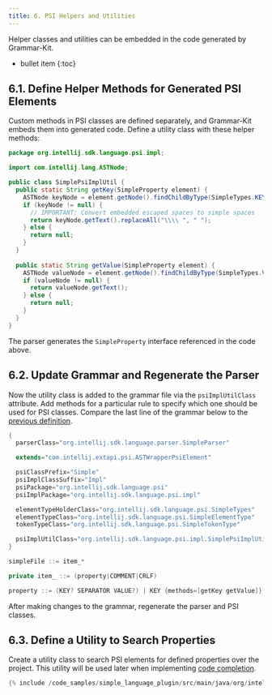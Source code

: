 ```yaml
---
title: 6. PSI Helpers and Utilities
---
```

<!-- Copyright 2000-2020 JetBrains s.r.o. and other contributors. Use of this source code is governed by the Apache 2.0 license that can be found in the LICENSE file. -->

Helper classes and utilities can be embedded in the code generated by Grammar-Kit.

* bullet item
{:toc} 

## 6.1. Define Helper Methods for Generated PSI Elements
Custom methods in PSI classes are defined separately, and Grammar-Kit embeds them into generated code.
Define a utility class with these helper methods:
```java
package org.intellij.sdk.language.psi.impl;

import com.intellij.lang.ASTNode;

public class SimplePsiImplUtil {
  public static String getKey(SimpleProperty element) {
    ASTNode keyNode = element.getNode().findChildByType(SimpleTypes.KEY);
    if (keyNode != null) {
      // IMPORTANT: Convert embedded escaped spaces to simple spaces
      return keyNode.getText().replaceAll("\\\\ ", " ");
    } else {
      return null;
    }
  }
  
  public static String getValue(SimpleProperty element) {
    ASTNode valueNode = element.getNode().findChildByType(SimpleTypes.VALUE);
    if (valueNode != null) {
      return valueNode.getText();
    } else {
      return null;
    }
  }
}
```

The parser generates the `SimpleProperty` interface referenced in the code above. 

## 6.2. Update Grammar and Regenerate the Parser
Now the utility class is added to the grammar file via the `psiImplUtilClass` attribute.
Add methods for a particular rule to specify which one should be used for PSI classes.
Compare the last line of the grammar below to the [previous definition](/tutorials/custom_language_support/grammar_and_parser.md#define-the-grammar).

```java
{
  parserClass="org.intellij.sdk.language.parser.SimpleParser"

  extends="com.intellij.extapi.psi.ASTWrapperPsiElement"

  psiClassPrefix="Simple"
  psiImplClassSuffix="Impl"
  psiPackage="org.intellij.sdk.language.psi"
  psiImplPackage="org.intellij.sdk.language.psi.impl"

  elementTypeHolderClass="org.intellij.sdk.language.psi.SimpleTypes"
  elementTypeClass="org.intellij.sdk.language.psi.SimpleElementType"
  tokenTypeClass="org.intellij.sdk.language.psi.SimpleTokenType"

  psiImplUtilClass="org.intellij.sdk.language.psi.impl.SimplePsiImplUtil"
}

simpleFile ::= item_*

private item_ ::= (property|COMMENT|CRLF)

property ::= (KEY? SEPARATOR VALUE?) | KEY {methods=[getKey getValue]}
```

After making changes to the grammar, regenerate the parser and PSI classes.

## 6.3. Define a Utility to Search Properties
Create a utility class to search PSI elements for defined properties over the project.
This utility will be used later when implementing [code completion](https://www.jetbrains.com/help/idea/auto-completing-code.html).
```java
{% include /code_samples/simple_language_plugin/src/main/java/org/intellij/sdk/language/SimpleUtil.java %}
```

